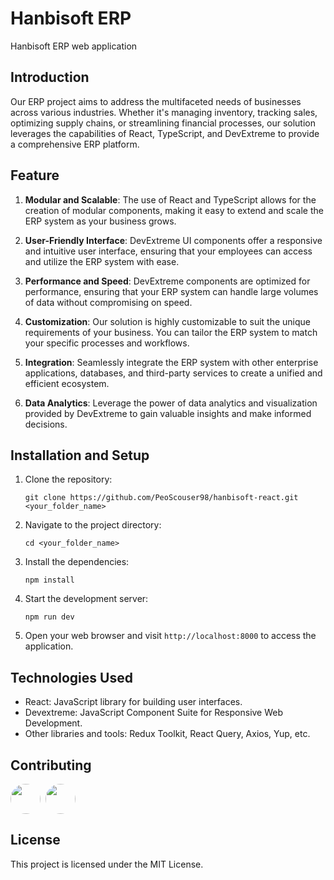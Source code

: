 # Hanbisoft ERP

Hanbisoft ERP web application

## Introduction

Our ERP project aims to address the multifaceted needs of businesses across various industries. Whether it's managing inventory, tracking sales, optimizing supply chains, or streamlining financial processes, our solution leverages the capabilities of React, TypeScript, and DevExtreme to provide a comprehensive ERP platform.

## Feature

1. **Modular and Scalable**: The use of React and TypeScript allows for the creation of modular components, making it easy to extend and scale the ERP system as your business grows.

2. **User-Friendly Interface**: DevExtreme UI components offer a responsive and intuitive user interface, ensuring that your employees can access and utilize the ERP system with ease.

3. **Performance and Speed**: DevExtreme components are optimized for performance, ensuring that your ERP system can handle large volumes of data without compromising on speed.

4. **Customization**: Our solution is highly customizable to suit the unique requirements of your business. You can tailor the ERP system to match your specific processes and workflows.

5. **Integration**: Seamlessly integrate the ERP system with other enterprise applications, databases, and third-party services to create a unified and efficient ecosystem.

6. **Data Analytics**: Leverage the power of data analytics and visualization provided by DevExtreme to gain valuable insights and make informed decisions.

## Installation and Setup

1. Clone the repository:

   ```
   git clone https://github.com/PeoScouser98/hanbisoft-react.git <your_folder_name>
   ```

2. Navigate to the project directory:

   ```
   cd <your_folder_name>
   ```

3. Install the dependencies:

   ```
   npm install
   ```

4. Start the development server:

   ```
   npm run dev
   ```

5. Open your web browser and visit `http://localhost:8000` to access the application.

## Technologies Used

-  React: JavaScript library for building user interfaces.
-  Devextreme: JavaScript Component Suite for Responsive Web Development.
-  Other libraries and tools: Redux Toolkit, React Query, Axios, Yup, etc.

## Contributing

<div style='display: flex; align-items:center; gap: 8px'>
   <img src='https://avatars.githubusercontent.com/u/97147601?v=4&size=50&button=true' style='width: 48px; aspect-ratio: 1; border-radius: 9999px; object-fit:cover; cursor:pointer'/>
   <img src='https://github.com/PeoScouser98/hanbisoft-react/assets/97147601/5935be54-f52d-48ca-a973-1274fa1789db?size=50&button=true' style='width: 48px; aspect-ratio: 1; border-radius: 9999px; object-fit:cover; cursor:pointer'/>
</div>

## License

This project is licensed under the MIT License.
